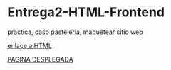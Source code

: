 # Entrega2-HTML-Frontend
practica, caso pasteleria, maquetear sitio web

<a href="index.html">enlace a HTML<a>
  
  <a href="https://lfer1111.github.io/Entrega2-HTML-Frontend/">PAGINA DESPLEGADA<a>
